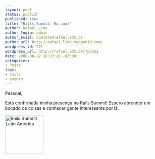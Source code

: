 ```yaml
--- 
layout: post
status: publish
published: true
title: "Rails Summit: Eu vou!"
author: Rafael Lima
author_login: admin
author_email: contato@rafael.adm.br
author_url: http://rafael.lima.myopenid.com/
wordpress_id: 221
wordpress_url: http://rafael.adm.br/?p=221
date: 2008-08-22 10:23:28 -03:00
categories: 
- Posts
tags: 
- rails
- evento
---
```

Pessoal,

Está confirmada minha presença no Rails Summit! Espero aprender um bocado de coisas e conhecer gente interessante por lá.

<a href="http://site.locaweb.com.br/railssummit/default.asp" target="_blank"><img title="Rails Summit Latin America" src="http://site.locaweb.com.br/images/locaweb/pt_BR/railssummit/banners/vouParticipar_125x125.jpg" border="0" alt="Rails Summit Latin America" width="125" height="125" /></a>

